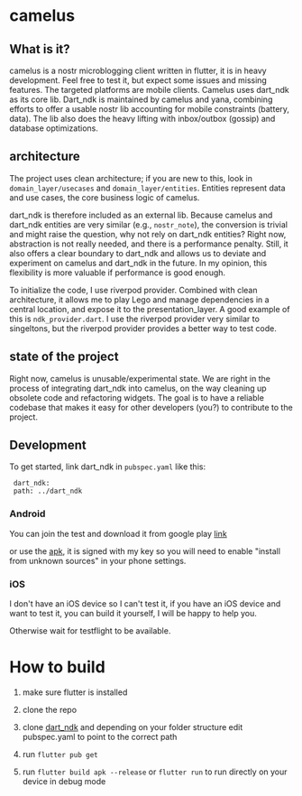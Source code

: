 # camelus

## What is it?

camelus is a nostr microblogging client written in flutter, it is in heavy development. Feel free to test it, but expect some issues and missing features.
The targeted platforms are mobile clients. Camelus uses dart_ndk as its core lib. 
Dart_ndk is maintained by camelus and yana, combining efforts to offer a usable nostr lib accounting for mobile constraints (battery, data). The lib also does the heavy lifting with inbox/outbox (gossip) and database optimizations.


## architecture
The project uses clean architecture; if you are new to this, look in `domain_layer/usecases` and `domain_layer/entities`. Entities represent data and use cases, the core business logic of camelus.

dart_ndk is therefore included as an external lib.
Because camelus and dart_ndk entities are very similar (e.g., `nostr_note`), the conversion is trivial and might raise the question, why not rely on dart_ndk entities? Right now, abstraction is not really needed, and there is a performance penalty. Still, it also offers a clear boundary to dart_ndk and allows us to deviate and experiment on camelus and dart_ndk in the future. In my opinion, this flexibility is more valuable if performance is good enough.


To initialize the code, I use riverpod provider. Combined with clean architecture, it allows me to play Lego and manage dependencies in a central location, and expose it to the presentation_layer. A good example of this is `ndk_provider.dart`. 
I use the riverpod provider very similar to singeltons, but the riverpod provider provides a better way to test code.


## state of the project

Right now, camelus is unusable/experimental state. We are right in the process of integrating dart_ndk into camelus, on the way cleaning up obsolete code and refactoring widgets. The goal is to have a reliable codebase that makes it easy for other developers (you?) to contribute to the project.

## Development

To get started, link dart_ndk in `pubspec.yaml` like this: 
```
 dart_ndk: 
 path: ../dart_ndk
```

### Android

You can join the test and download it from google play [link](https://camelus.app/)

or use the [apk](https://camelus.app/), it is signed with my key so you will need to enable "install from unknown sources" in your phone settings.

### iOS

I don't have an iOS device so I can't test it, if you have an iOS device and want to test it, you can build it yourself, I will be happy to help you.

Otherwise wait for testflight to be available.


# How to build

1. make sure flutter is installed

2. clone the repo

3. clone [dart_ndk](https://github.com/relaystr/dart_ndk) and depending on your folder structure edit pubspec.yaml to point to the correct path

4. run `flutter pub get`

5. run `flutter build apk --release` or `flutter run` to run directly on your device in debug mode